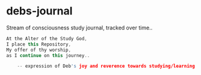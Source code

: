 # debs-journal
Stream of consciousness study journal, tracked over time.. 


```cpp
At the Alter of the Study God, 
I place this Repository, 
My offer of thy worship, 
as I continue on this journey..

    -- expression of Deb's joy and reverence towards studying/learning
```


    

